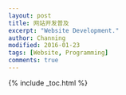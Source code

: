 ```yaml
---
layout: post
title: 网站开发普及
excerpt: "Website Development."
author: Channing
modified: 2016-01-23
tags: [Website, Programming]
comments: true
---
```

{% include _toc.html %}
